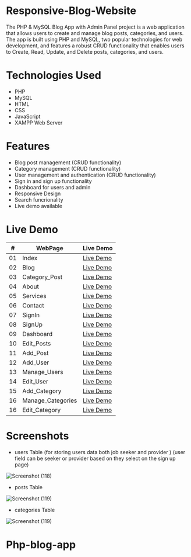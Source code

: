 # Responsive-Blog-Website

The PHP & MySQL Blog App with Admin Panel project is a web application that allows users to create and manage blog posts, categories, and users. The app is built using PHP and MySQL, two popular technologies for web development, and features a robust CRUD functionality that enables users to Create, Read, Update, and Delete posts, categories, and users.

# Technologies Used

- PHP
- MySQL
- HTML
- CSS
- JavaScript
- XAMPP Web Server

# Features

- Blog post management (CRUD functionality)
- Category management (CRUD functionality)
- User management and authentication (CRUD functionality)
- Sign in and sign up functionality
- Dashboard for users and admin
- Responsive Design
- Search funcrionality
- Live demo available

# Live Demo

|  #  | WebPage           | Live Demo                                                                                 |
| :-: | ----------------- | ----------------------------------------------------------------------------------------- |
| 01  | Index             | [Live Demo](https://underemployed.lovestoblog.com/index.php)                              |
| 02  | Blog              | [Live Demo](https://underemployed.lovestoblog.com/blog.php)                               |
| 03  | Category_Post     | [Live Demo](https://underemployed.lovestoblog.com/category-posts.php)                     |
| 04  | About             | [Live Demo](https://underemployed.lovestoblog.com/about.php)                              |
| 05  | Services          | [Live Demo](https://underemployed.lovestoblog.com/services.php)                           |
| 06  | Contact           | [Live Demo](https://underemployed.lovestoblog.com/contact.php)                            |
| 07  | SignIn            | [Live Demo](https://underemployed.lovestoblog.com/signin.php)                             |
| 08  | SignUp            | [Live Demo](https://underemployed.lovestoblog.com/signup.php)                             |
| 09  | Dashboard         | [Live Demo](https://underemployed.github.io/blog_website_template/dashboard.html)         |
| 10  | Edit_Posts        | [Live Demo](https://underemployed.github.io/blog_website_template/edit-post.html)         |
| 11  | Add_Post          | [Live Demo](https://underemployed.github.io/blog_website_template/add-post.html)          |
| 12  | Add_User          | [Live Demo](https://underemployed.github.io/blog_website_template/add-user.html)          |
| 13  | Manage_Users      | [Live Demo](https://underemployed.github.io/blog_website_template/manage-users.html)      |
| 14  | Edit_User         | [Live Demo](https://underemployed.github.io/blog_website_template/edit-user.html)         |
| 15  | Add_Category      | [Live Demo](https://underemployed.github.io/blog_website_template/add-category.html)      |
| 16  | Manage_Categories | [Live Demo](https://underemployed.github.io/blog_website_template/manage-categories.html) |
| 16  | Edit_Category     | [Live Demo](https://underemployed.github.io/blog_website_template/edit-category.html)     |

# Screenshots

- users Table (for storing users data both job seeker and provider ) (user field can be seeker or provider based on they select on the sign up page)

![Screenshot (118)](https://github.com/Underemployed/PHP-MySQL-Blog-Website-with-Admin-Panel-Backend/blob/main/user.png?raw=true)

- posts Table

![Screenshot (119)](https://github.com/Underemployed/PHP-MySQL-Blog-Website-with-Admin-Panel-Backend/blob/main/post.png?raw=true)

- categories Table

![Screenshot (119)](https://github.com/Underemployed/PHP-MySQL-Blog-Website-with-Admin-Panel-Backend/blob/main/categ.png?raw=true)
# Php-blog-app
